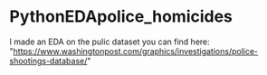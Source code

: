 # PythonEDApolice_homicides
I made an EDA on the pulic dataset you can find here: "https://www.washingtonpost.com/graphics/investigations/police-shootings-database/"
